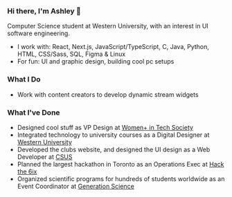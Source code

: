 ### Hi there, I'm Ashley 👋
Computer Science student at Western University, with an interest in UI software engineering.


- I work with: React, Next.js, JavaScript/TypeScript, C, Java, Python, HTML, CSS/Sass, SQL, Figma & Linux
- For fun: UI and graphic design, building cool pc setups
### What I Do
- Work with content creators to develop dynamic stream widgets
### What I've Done
- Designed cool stuff as VP Design at [Women+ in Tech Society](https://www.instagram.com/wits.uwo/)
- Integrated technology to university courses as a Digital Designer at [Western University](https://itrc.uwo.ca/)
- Developed the clubs website, and designed the UI design as a Web Developer at [CSUS](https://www.instagram.com/westerncsus/)
- Planned the largest hackathon in Toronto as an Operations Exec at [Hack the 6ix](https://hackthe6ix.com/)
- Organized scientific programs for hundreds of students worldwide as an Event Coordinator at [Generation Science](https://www.instagram.com/gen.sci/)
